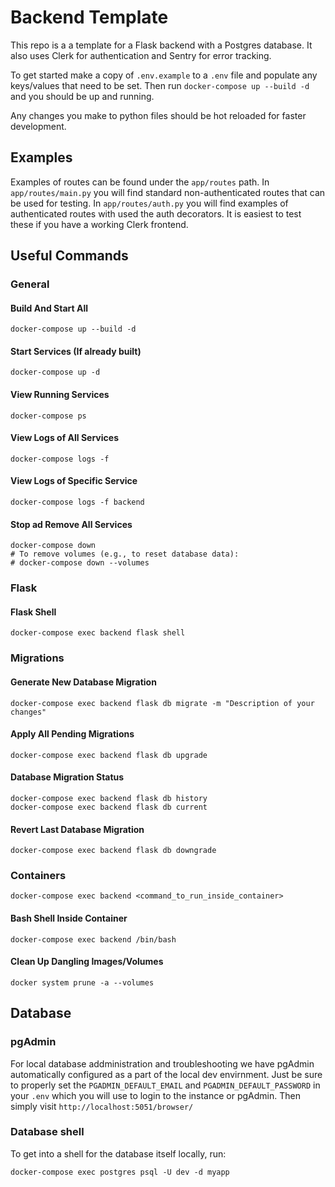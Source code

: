 # Backend Template

This repo is a a template for a Flask backend with a Postgres database. 
It also uses Clerk for authentication and Sentry for error tracking.

To get started make a copy of `.env.example` to a `.env` file and populate any keys/values that need to be set.
Then run `docker-compose up --build -d` and you should be up and running. 

Any changes you make to python files should be hot reloaded for faster development. 

## Examples

Examples of routes can be found under the `app/routes` path. In `app/routes/main.py` you will find
standard non-authenticated routes that can be used for testing. In `app/routes/auth.py` you will find examples
of authenticated routes with used the auth decorators. It is easiest to test these if you have a working
Clerk frontend.


## Useful Commands

### General

#### Build And Start All
```
docker-compose up --build -d
```

#### Start Services (If already built)
```
docker-compose up -d
```

#### View Running Services
```
docker-compose ps
```

#### View Logs of All Services
```
docker-compose logs -f
```

#### View Logs of Specific Service
```
docker-compose logs -f backend
```

#### Stop ad Remove All Services
```
docker-compose down
# To remove volumes (e.g., to reset database data):
# docker-compose down --volumes
```

### Flask

#### Flask Shell
```
docker-compose exec backend flask shell
```

### Migrations

#### Generate New Database Migration
```
docker-compose exec backend flask db migrate -m "Description of your changes"
```

#### Apply All Pending Migrations
```
docker-compose exec backend flask db upgrade
```

#### Database Migration Status
```
docker-compose exec backend flask db history
docker-compose exec backend flask db current
```

#### Revert Last Database Migration
```
docker-compose exec backend flask db downgrade
```

### Containers
```
docker-compose exec backend <command_to_run_inside_container>
```

#### Bash Shell Inside Container
```
docker-compose exec backend /bin/bash
```

#### Clean Up Dangling Images/Volumes
```
docker system prune -a --volumes
```

## Database

### pgAdmin

For local database addministration and troubleshooting we have pgAdmin automatically configured 
as a part of the local dev envirnment. Just be sure to properly set the `PGADMIN_DEFAULT_EMAIL`
and `PGADMIN_DEFAULT_PASSWORD` in your `.env` which you will use to login to the instance
or pgAdmin. Then simply visit `http://localhost:5051/browser/`

### Database shell

To get into a shell for the database itself locally, run:

```
docker-compose exec postgres psql -U dev -d myapp
```